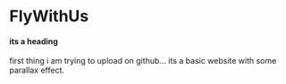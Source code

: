 # FlyWithUs

#### its a heading
first thing i am trying to upload on github... its a basic website with some parallax effect.
